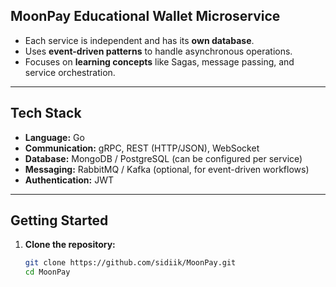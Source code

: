 ## MoonPay Educational Wallet Microservice

- Each service is independent and has its **own database**.
- Uses **event-driven patterns** to handle asynchronous operations.
- Focuses on **learning concepts** like Sagas, message passing, and service orchestration.

---

## Tech Stack

- **Language:** Go
- **Communication:** gRPC, REST (HTTP/JSON), WebSocket
- **Database:** MongoDB / PostgreSQL (can be configured per service)
- **Messaging:** RabbitMQ / Kafka (optional, for event-driven workflows)
- **Authentication:** JWT

---

## Getting Started

1. **Clone the repository:**
   ```bash
   git clone https://github.com/sidiik/MoonPay.git
   cd MoonPay
   ```
